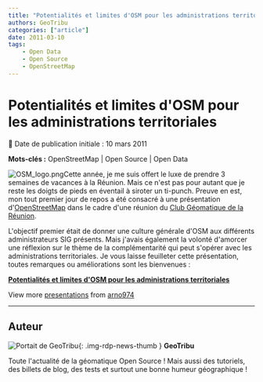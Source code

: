 ```yaml
---
title: "Potentialités et limites d'OSM pour les administrations territoriales"
authors: GeoTribu
categories: ["article"]
date: 2011-03-10
tags: 
    - Open Data
    - Open Source
    - OpenStreetMap
---
```


# Potentialités et limites d'OSM pour les administrations territoriales

:calendar: Date de publication initiale : 10 mars 2011

**Mots-clés :** OpenStreetMap | Open Source | Open Data

![OSM_logo.png](https://cdn.geotribu.fr/img/logos-icones/OpenStreetMap/Openstreetmap.png)Cette année, je me suis offert le luxe de prendre 3 semaines de vacances à la Réunion. Mais ce n'est pas pour autant que je reste les doigts de pieds en éventail à siroter un ti-punch. Preuve en est, mon tout premier jour de repos a été consacré à une présentation d'[OpenStreetMap](https://www.openstreetmap.org/) dans le cadre d'une réunion du [Club Géomatique de la Réunion](http://clubgeomatique.agorah.com/clubgeomatique/index.php).

L'objectif premier était de donner une culture générale d'OSM aux différents administrateurs SIG présents. Mais j'avais également la volonté d'amorcer une réflexion sur le thème de la complémentarité qui peut s'opérer avec les administrations territoriales. Je vous laisse feuilleter cette présentation, toutes remarques ou améliorations sont les bienvenues :

**[Potentialités et limites d'OSM pour les administrations territoriales](https://www.slideshare.net/arno974/potentialits-et-limites-dosm-pour-les-administrations-territoriales "Potentialités et limites d'OSM pour les administrations territoriales")**

View more [presentations](https://www.slideshare.net/) from [arno974](https://www.slideshare.net/arno974)

----

## Auteur

![Portait de GeoTribu](https://cdn.geotribu.fr/img/internal/charte/geotribu_logo_64x64.png){: .img-rdp-news-thumb }
**GeoTribu**

Toute l'actualité de la géomatique Open Source ! Mais aussi des tutoriels, des billets de blog, des tests et surtout une bonne humeur géographique !
